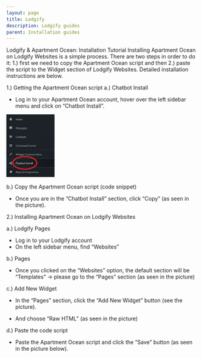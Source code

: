 ```yaml
---
layout: page
title: Lodgify
description: Lodgify guides 
parent: Installation guides
---
```


Lodgify & Apartment Ocean: Installation Tutorial
Installing Apartment Ocean on Lodgify Websites is a simple process. There are two steps in order to do it: 1.) first we need to copy the Apartment Ocean script and then 2.) paste the script to the Widget section of Lodgify Websites. Detailed installation instructions are below.

1.) Getting the Apartment Ocean script
a.) Chatbot Install
-	Log in to your Apartment Ocean account, hover over the left sidebar menu and click on “Chatbot Install”. 

![Image](/assets/images/lg1.png)

b.) Copy the Apartment Ocean script (code snippet)
-	Once you are in the “Chatbot Install” section, click “Copy” (as seen in the picture). 

2.) Installing Apartment Ocean on Lodgify Websites


a.) Lodgify Pages
-	Log in to your Lodgify account
-	On the left sidebar menu, find “Websites”

 




b.) Pages
-	Once you clicked on the “Websites” option, the default section will be “Templates” -> please go to the “Pages” section (as seen in the picture)

 


c.) Add New Widget
-	In the “Pages” section, click the “Add New Widget” button (see the picture).

 


-	And choose “Raw HTML” (as seen in the picture)

 
d.) Paste the code script
- Paste the Apartment Ocean script and click the “Save” button (as seen in the picture below).
 

